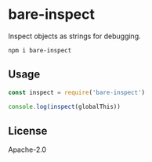# bare-inspect

Inspect objects as strings for debugging.

```
npm i bare-inspect
```

## Usage

```js
const inspect = require('bare-inspect')

console.log(inspect(globalThis))
```

## License

Apache-2.0
